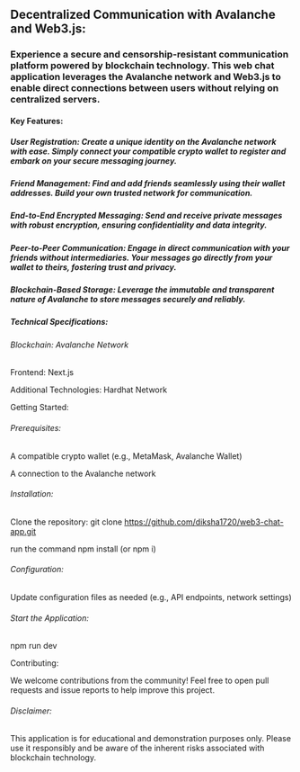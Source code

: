 ## Decentralized Communication with Avalanche and Web3.js:


### Experience a secure and censorship-resistant communication platform powered by blockchain technology. This web chat application leverages the Avalanche network and Web3.js to enable direct connections between users without relying on centralized servers.



#### Key Features:

##### User Registration: Create a unique identity on the Avalanche network with ease. Simply connect your compatible crypto wallet to register and embark on your secure messaging journey.

##### Friend Management: Find and add friends seamlessly using their wallet addresses. Build your own trusted network for communication.

##### End-to-End Encrypted Messaging: Send and receive private messages with robust encryption, ensuring confidentiality and data integrity.

##### Peer-to-Peer Communication: Engage in direct communication with your friends without intermediaries. Your messages go directly from your wallet to theirs, fostering trust and privacy.

##### Blockchain-Based Storage: Leverage the immutable and transparent nature of Avalanche to store messages securely and reliably.


##### Technical Specifications:

###### Blockchain: Avalanche Network
Frontend: Next.js 

Additional Technologies: Hardhat Network

Getting Started:

###### Prerequisites:
A compatible crypto wallet (e.g., MetaMask, Avalanche Wallet)

A connection to the Avalanche network

###### Installation:
Clone the repository: git clone https://github.com/diksha1720/web3-chat-app.git

run the command npm install (or npm i)

###### Configuration:
Update configuration files as needed (e.g., API endpoints, network settings)

###### Start the Application:
npm run dev

Contributing:

We welcome contributions from the community! Feel free to open pull requests and issue reports to help improve this project.

###### Disclaimer:

This application is for educational and demonstration purposes only. Please use it responsibly and be aware of the inherent risks associated with blockchain technology.
